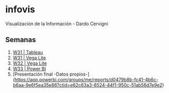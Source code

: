 # infovis
Visualización de la Información - Dardo Cervigni

## Semanas
1. [W31 | Tableau ](http://dcervigni.github.io/infovis/w31.html)
2. [W31 | Vega Lite ](http://dcervigni.github.io/infovis/w3.html)
3. [W32 | Vega Lite ](http://dcervigni.github.io/infovis/MOM_W32.html)
4. [W33 | Power BI ](https://app.powerbi.com/groups/me/reports/353e79a2-bdd1-4d11-ab6d-646a842f8526?ctid=e62c63a3-6524-44f1-950c-51ab56d7e9e2)
5. [Presentación final -Datos propios-] (https://app.powerbi.com/groups/me/reports/d0479b8b-fc41-4b6c-b6aa-9e6f5ea35e86?ctid=e62c63a3-6524-44f1-950c-51ab56d7e9e2)
